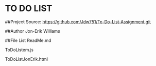 # TO DO LIST

##Project Source: https://github.com/Jdw751/To-Do-List-Assignment.git

##Author
Jon-Erik Williams


##File List
ReadMe.md

ToDoListem.js

ToDoListJonErik.html


